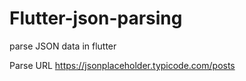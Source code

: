 # Flutter-json-parsing
parse JSON data in flutter


Parse URL
https://jsonplaceholder.typicode.com/posts
